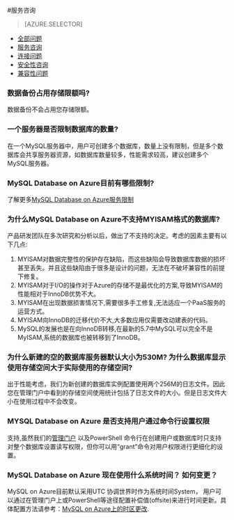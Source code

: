 <properties linkid="" urlDisplayName="" pageTitle="MySQL服务问题 - Azure 微软云" metaKeywords="Azure 云,技术文档,文档与资源,MySQL,数据库,常见问题,数据备份存储限额,Azure MYISAM,数据库服务器默认大小,权限设置,Azure MySQL, MySQL PaaS,Azure MySQL PaaS, Azure MySQL Service, Azure RDS,FAQ" description="针对用户在使用MySQL 数据库 on Azure中遇到的一些常见技术问题,提供快速解答。如果您仍存有疑问,欢迎联系技术支持。" metaCanonical="" services="MySQL" documentationCenter="Services" title="" authors="" solutions="" manager="" editor="" />

<tags ms.service="mysql" ms.date="07/05/2016" wacn.date="07/05/2016" wacn.lang="cn" />

#服务咨询
> [AZURE.SELECTOR]
- [全部问题](/documentation/articles/mysql-database-tech-faq)
- [服务咨询](/documentation/articles/mysql-database-serviceinquiry)
- [连接问题](/documentation/articles/mysql-database-connectioninquiry)
- [安全性咨询](/documentation/articles/mysql-database-securityinquiry)
- [兼容性问题](/documentation/articles/mysql-database-compatibilityinquiry)

### **数据备份占用存储限额吗?**
  
数据备份不会占用您存储限额。

### **一个服务器是否限制数据库的数量?**

在一个MySQL服务器中，用户可创建多个数据库，数量上没有限制，但是多个数据库会共享服务器资源，如数据库数量较多，性能需求较高，建议创建多个MySQL服务器。
	
### **MySQL Database on Azure目前有哪些限制?**
	
了解更多[MySQL Database on Azure服务限制](/documentation/articles/mysql-database-operation-limitation/)

### **为什么MySQL Database on Azure不支持MYISAM格式的数据库?**

产品研发团队在多次研究和分析以后，做出了不支持的决定。考虑的因素主要有以下几点:

1. MYISAM对数据完整性的保护存在缺陷，而这些缺陷会导致数据库数据的损坏甚至丢失。并且这些缺陷由于很多是设计的问题，无法在不破坏兼容性的前提下修复。
2. MYISAM对于I/O的操作对于Azure的存储不是最优化的方案,导致MYISAM的性能相对于InnoDB优势不大。
3. MYISAM在出现数据损害情况下,需要很多手工修复,无法适应一个PaaS服务的运营方式。
4. MYISAM向InnoDB的迁移代价不大,大多数应用仅需要改动建表的代码。
5. MySQL的发展也是在向InnoDB转移,在最新的5.7中MySQL可以完全不是MyISAM,系统的数据库也被转移到了InnoDB。

### **为什么新建的空的数据库服务器默认大小为530M? 为什么数据库显示使用存储空间大于实际使用的存储空间?**
	
出于性能考虑，我们为新创建的数据库实例配置使用两个256M的日志文件。因此您在管理门户中看到的存储空间使用统计包括了日志文件的大小。但是日志文件大小在使用过程中不会改变。
	
### **MYSQL Database on Azure 是否支持用户通过命令行设置权限**

支持,虽然我们的[管理门户](https://manage.windowsazure.cn/) 以及PowerShell 命令行在创建用户或数据库时只支持对整个数据库设置读写权限，但你可以用“grant”命令对用户权限进行更细化的设置。

### **MySQL Database on Azure 现在使用什么系统时间？ 如何变更？**
MySQL on Azure目前默认采用UTC 协调世界时作为系统时间System， 用户可以通过在管理门户上或PowerShell等途径配置补偿值(offsite)来进行时间更新。具体配置方法请参考：[MySQL on Azure上的时区更改](/documentation/articles/mysql-database-timezone-config).